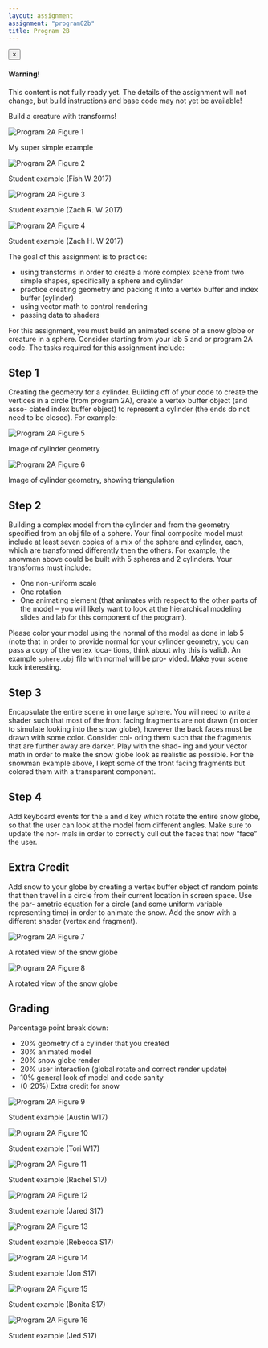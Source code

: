 ```yaml
---
layout: assignment
assignment: "program02b"
title: Program 2B
---
```


<div class="alert alert-dismissible alert-warning">
  <button type="button" class="close" data-dismiss="alert">&times;</button>
  <h4>Warning!</h4>
  <p>
    This content is not fully ready yet.
    The details of the assignment will not change, but build instructions and base code may not yet be available!
  </p>
</div>

Build a creature with transforms!

<div class="row">
  <div class="col-sm-6">
    <img src="program2b_1.png" alt="Program 2A Figure 1" class="img-thumbnail" />
    <p>
      My super simple example
    </p>
  </div>
  <div class="col-sm-6">
    <img src="program2b_2.png" alt="Program 2A Figure 2" class="img-thumbnail" />
    <p>
      Student example (Fish W 2017)
    </p>
  </div>
</div>

<div class="row">
  <div class="col-sm-6">
    <img src="program2b_3.png" alt="Program 2A Figure 3" class="img-thumbnail" />
    <p>
      Student example (Zach R. W 2017)
    </p>
  </div>
  <div class="col-sm-6">
    <img src="program2b_4.png" alt="Program 2A Figure 4" class="img-thumbnail" />
    <p>
      Student example (Zach H. W 2017)
    </p>
  </div>
</div>

The goal of this assignment is to practice:

- using transforms in order to create a more complex scene from two simple
  shapes, specifically a sphere and cylinder
- practice creating geometry and packing it into a vertex buffer and index
  buffer (cylinder)
- using vector math to control rendering
- passing data to shaders

For this assignment, you must build an animated scene of a snow globe or creature in a
sphere. Consider starting from your lab 5 and or program 2A code. The tasks required
for this assignment include:

## Step 1

Creating the geometry for a cylinder. Building off of your code to create the
vertices in a circle (from program 2A), create a vertex buffer object (and asso-
ciated index buffer object) to represent a cylinder (the ends do not need to be
closed). For example:

<div class="row">
  <div class="col-sm-6">
    <img src="program2b_5.png" alt="Program 2A Figure 5" class="img-thumbnail" />
    <p>
      Image of cylinder geometry
    </p>
  </div>
  <div class="col-sm-6">
    <img src="program2b_6.png" alt="Program 2A Figure 6" class="img-thumbnail" />
    <p>
      Image of cylinder geometry, showing triangulation
    </p>
  </div>
</div>


## Step 2

Building a complex model from the cylinder and from the geometry specified
from an obj file of a sphere. Your final composite model must include at least
seven copies of a mix of the sphere and cylinder, each, which are transformed
differently then the others. For example, the snowman above could be built
with 5 spheres and 2 cylinders. Your transforms must include:

- One non-uniform scale
- One rotation
- One animating element (that animates with respect to the other parts of the
  model – you will likely want to look at the hierarchical modeling slides
  and lab for this component of the program).

Please color your model using the normal of the model as done in lab 5 (note that in order
to provide normal for your cylinder geometry, you can pass a copy of the vertex loca-
tions, think about why this is valid). An example `sphere.obj` file with normal will be pro-
vided. Make your scene look interesting.



## Step 3

Encapsulate the entire scene in one large sphere. You will need to write a shader such
that most of the front facing fragments are not drawn (in order to simulate looking into
the snow globe), however the back faces must be drawn with some color. Consider col-
oring them such that the fragments that are further away are darker. Play with the shad-
ing and your vector math in order to make the snow globe look as realistic as possible.
For the snowman example above, I kept some of the front facing fragments but colored
them with a transparent component.



## Step 4

Add keyboard events for the `a` and `d` key which rotate the entire snow globe, so
that the user can look at the model from different angles. Make sure to update the nor-
mals in order to correctly cull out the faces that now “face” the user.


## Extra Credit

Add snow to your globe by creating a vertex buffer object of random
points that then travel in a circle from their current location in screen space. Use the par-
ametric equation for a circle (and some uniform variable representing time) in order to
animate the snow. Add the snow with a different shader (vertex and fragment).

<div class="row">
  <div class="col-sm-6">
    <img src="program2b_7.png" alt="Program 2A Figure 7" class="img-thumbnail" />
    <p>
      A rotated view of the snow globe
    </p>
  </div>
  <div class="col-sm-6">
    <img src="program2b_8.png" alt="Program 2A Figure 8" class="img-thumbnail" />
    <p>
      A rotated view of the snow globe
    </p>
  </div>
</div>


## Grading

Percentage point break down:

- 20% geometry of a cylinder that you created
- 30% animated model
- 20% snow globe render
- 20% user interaction (global rotate and correct render update)
- 10% general look of model and code sanity
- (0-20%) Extra credit for snow

<div class="row">
  <div class="col-sm-6">
    <img src="program2b_9.png" alt="Program 2A Figure 9" class="img-thumbnail" />
    <p>
      Student example (Austin W17)
    </p>
  </div>
  <div class="col-sm-6">
    <img src="program2b_10.png" alt="Program 2A Figure 10" class="img-thumbnail" />
    <p>
      Student example (Tori W17)
    </p>
  </div>
</div>

<div class="row">
  <div class="col-sm-6">
    <img src="program2b_11.png" alt="Program 2A Figure 11" class="img-thumbnail" />
    <p>
      Student example (Rachel S17)
    </p>
  </div>
  <div class="col-sm-6">
    <img src="program2b_12.png" alt="Program 2A Figure 12" class="img-thumbnail" />
    <p>
      Student example (Jared S17)
    </p>
  </div>
</div>

<div class="row">
  <div class="col-sm-6">
    <img src="program2b_13.png" alt="Program 2A Figure 13" class="img-thumbnail" />
    <p>
      Student example (Rebecca S17)
    </p>
  </div>
  <div class="col-sm-6">
    <img src="program2b_14.png" alt="Program 2A Figure 14" class="img-thumbnail" />
    <p>
      Student example (Jon S17)
    </p>
  </div>
</div>

<div class="row">
  <div class="col-sm-6">
    <img src="program2b_15.png" alt="Program 2A Figure 15" class="img-thumbnail" />
    <p>
      Student example (Bonita S17)
    </p>
  </div>
  <div class="col-sm-6">
    <img src="program2b_16.png" alt="Program 2A Figure 16" class="img-thumbnail" />
    <p>
      Student example (Jed S17)
    </p>
  </div>
</div>
